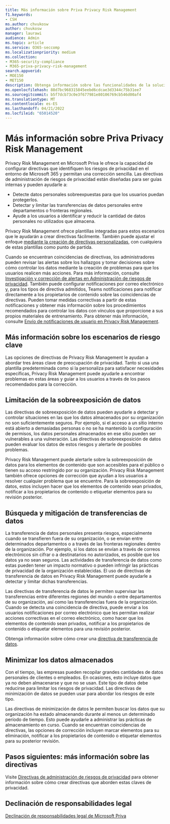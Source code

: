 ```yaml
---
title: Más información sobre Priva Privacy Risk Management
f1.keywords:
- CSH
ms.author: chvukosw
author: chvukosw
manager: laurawi
audience: Admin
ms.topic: article
ms.service: O365-seccomp
ms.localizationpriority: medium
ms.collection:
- M365-security-compliance
- M365-priva-privacy-risk-management
search.appverid:
- MOE150
- MET150
description: Obtenga información sobre las funcionalidades de la solución Microsoft Priva Privacy Risk Management para administrar la minimización de datos, la transferencia de datos y los riesgos de sobreexposición de datos. Use directivas para detectar y corregir problemas.
ms.openlocfilehash: 88d7bc968315845eebd6cdcae3d3344c75b31ee7
ms.sourcegitcommit: b5f7dcb73c0e3f677981e80106769cb546d00af4
ms.translationtype: MT
ms.contentlocale: es-ES
ms.lasthandoff: 04/21/2022
ms.locfileid: "65014520"
---
```

# <a name="learn-about-priva-privacy-risk-management"></a>Más información sobre Priva Privacy Risk Management

Privacy Risk Management en Microsoft Priva le ofrece la capacidad de configurar directivas que identifiquen los riesgos de privacidad en el entorno de Microsoft 365 y permitan una corrección sencilla. Las directivas de administración de riesgos de privacidad están diseñadas para ser guías internas y pueden ayudarle a:

- Detecte datos personales sobreexpuestas para que los usuarios puedan protegerlos.
- Detectar y limitar las transferencias de datos personales entre departamentos o fronteras regionales.
- Ayude a los usuarios a identificar y reducir la cantidad de datos personales no utilizados que almacena.

Privacy Risk Management ofrece plantillas integradas para estos escenarios que le ayudarán a crear directivas fácilmente. También puede ajustar el enfoque [mediante la creación de directivas personalizadas](risk-management-policies.md), con cualquiera de estas plantillas como punto de partida.

Cuando se encuentran coincidencias de directivas, los administradores pueden revisar las alertas sobre los hallazgos y tomar decisiones sobre cómo controlar los datos mediante la creación de problemas para que los usuarios realicen más acciones. Para más información, consulte [Investigación y corrección de alertas en Administración de riesgos de privacidad](risk-management-alerts.md). También puede configurar notificaciones por correo electrónico y, para los tipos de directiva admitidos, Teams notificaciones para notificar directamente a los propietarios de contenido sobre las coincidencias de directivas. Pueden tomar medidas correctivas a partir de estas notificaciones y obtener más información sobre los procedimientos recomendados para controlar los datos con vínculos que proporcione a sus propios materiales de entrenamiento. Para obtener más información, consulte [Envío de notificaciones de usuario en Privacy Risk Management](risk-management-notifications.md).

## <a name="learn-about-key-risk-scenarios"></a>Más información sobre los escenarios de riesgo clave

Las opciones de directivas de Privacy Risk Management le ayudan a abordar tres áreas clave de preocupación de privacidad. Tanto si usa una plantilla predeterminada como si la personaliza para satisfacer necesidades específicas, Privacy Risk Management puede ayudarle a encontrar problemas en estas áreas y guiar a los usuarios a través de los pasos recomendados para la corrección.

## <a name="limit-data-overexposure"></a>Limitación de la sobreexposición de datos

Las directivas de sobreexposición de datos pueden ayudarle a detectar y controlar situaciones en las que los datos almacenados por su organización no son suficientemente seguros. Por ejemplo, si el acceso a un sitio interno está abierto a demasiadas personas o no se ha mantenido la configuración de permisos, los datos personales almacenados en ese sitio pueden ser vulnerables a una vulneración. Las directivas de sobreexposición de datos pueden evaluar los datos de estos riesgos y alertarle de posibles problemas.

Privacy Risk Management puede alertarle sobre la sobreexposición de datos para los elementos de contenido que son accesibles para el público o tienen su acceso restringido por su organización. Privacy Risk Management también ofrece opciones de corrección que ayudan a los usuarios a resolver cualquier problema que se encuentre. Para la sobreexposición de datos, estos incluyen hacer que los elementos de contenido sean privados, notificar a los propietarios de contenido o etiquetar elementos para su revisión posterior.

## <a name="find-and-mitigate-data-transfers"></a>Búsqueda y mitigación de transferencias de datos

La transferencia de datos personales presenta riesgos, especialmente cuando se transfieren fuera de su organización, o se envían entre determinados departamentos o a través de las fronteras regionales dentro de la organización. Por ejemplo, si los datos se envían a través de correos electrónicos sin cifrar o a destinatarios no autorizados, es posible que los datos ya no sean seguros. Las actividades de transferencia de datos como estas pueden tener un impacto normativo o pueden infringir las prácticas de privacidad de la organización establecidas. El uso de directivas de transferencia de datos en Privacy Risk Management puede ayudarle a detectar y limitar dichas transferencias.

Las directivas de transferencia de datos le permiten supervisar las transferencias entre diferentes regiones del mundo o entre departamentos de su organización, así como las transferencias fuera de la organización. Cuando se detecta una coincidencia de directiva, puede enviar a los usuarios notificaciones por correo electrónico que les permitan realizar acciones correctivas en el correo electrónico, como hacer que los elementos de contenido sean privados, notificar a los propietarios de contenido o etiquetar elementos para una revisión posterior.

Obtenga información sobre cómo crear una [directiva de transferencia de datos](risk-management-policy-data-transfer.md).

## <a name="minimize-stored-data"></a>Minimizar los datos almacenados

Con el tiempo, las empresas pueden recopilar grandes cantidades de datos personales de clientes o empleados. En ocasiones, esto incluye datos que ya no deben almacenarse y que no se usan. Este tipo de datos debe reducirse para limitar los riesgos de privacidad. Las directivas de minimización de datos se pueden usar para abordar los riesgos de este tipo.

Las directivas de minimización de datos le permiten buscar los datos que su organización ha estado almacenando durante al menos un determinado período de tiempo. Esto puede ayudarle a administrar las prácticas de almacenamiento en curso. Cuando se encuentran coincidencias de directivas, las opciones de corrección incluyen marcar elementos para su eliminación, notificar a los propietarios de contenido o etiquetar elementos para su posterior revisión.

## <a name="next-steps-learn-about-policies"></a>Pasos siguientes: más información sobre las directivas

Visite [Directivas de administración de riesgos de privacidad](risk-management-policies.md) para obtener información sobre cómo crear directivas que aborden estas claves de privacidad.

## <a name="legal-disclaimer"></a>Declinación de responsabilidades legal

[Declinación de responsabilidades legal de Microsoft Priva](priva-disclaimer.md)
